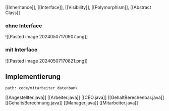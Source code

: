 [[Inheritance]], [[Interface]], [[Visibility]], [[Polymorphism]], [[Abstract Class]]

### ohne Interface
![[Pasted image 20240507170907.png]]


### mit Interface
![[Pasted image 20240507170821.png]]


## Implementierung
```expander
path: code/mitarbeiter_datenbank
```
[[Angestellter.java]]
[[Arbeiter.java]]
[[CEO.java]]
[[GehaltBerechenbar.java]]
[[GehaltsBerechnung.java]]
[[Manager.java]]
[[Mitarbeiter.java]]
